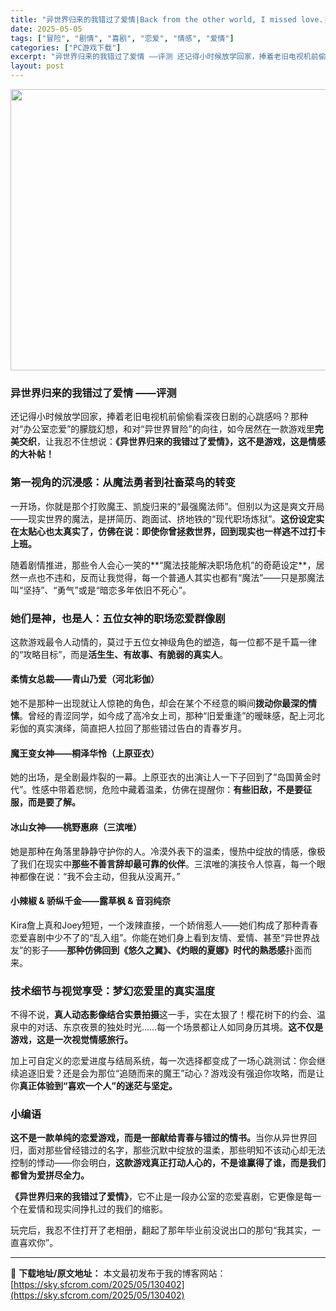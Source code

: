 ```yaml
---
title: "异世界归来的我错过了爱情|Back from the other world, I missed love.|繁简中文"
date: 2025-05-05
tags: ["冒险", "剧情", "喜剧", "恋爱", "情感", "爱情"]
categories: ["PC游戏下载"]
excerpt: "异世界归来的我错过了爱情 ——评测 还记得小时候放学回家，捧着老旧电视机前偷偷看深夜日剧的心跳感吗？那种对“办公室恋爱”的朦胧幻想，和对“异世界冒险”的向往，如今居然在一款游戏里完美交织，让我忍不住想说：《异世界归来的我错过了爱情》，这不是游戏，这是情感的大补帖！ 第一视角的沉浸感：从魔法勇者到社畜&hellip;"
layout: post
---
```


<img class="aligncenter size-full wp-image-130403" src="https://sky.sfcrom.com/wp-content/uploads/2025/05/2025050512031248.webp" alt="" width="800" height="450" />
<h3 class="" data-start="49" data-end="74"><strong data-start="53" data-end="74">异世界归来的我错过了爱情 ——评测</strong></h3>
<p class="" data-start="76" data-end="198">还记得小时候放学回家，捧着老旧电视机前偷偷看深夜日剧的心跳感吗？那种对“办公室恋爱”的朦胧幻想，和对“异世界冒险”的向往，如今居然在一款游戏里<strong data-start="147" data-end="155">完美交织</strong>，让我忍不住想说：<strong data-start="164" data-end="198">《异世界归来的我错过了爱情》，这不是游戏，这是情感的大补帖！</strong></p>

<h3 class="" data-start="200" data-end="230"><strong data-start="204" data-end="230">第一视角的沉浸感：从魔法勇者到社畜菜鸟的转变</strong></h3>
<p class="" data-start="232" data-end="349">一开场，你就是那个打败魔王、凯旋归来的“最强魔法师”。但别以为这是爽文开局——现实世界的魔法，是拼简历、跑面试、挤地铁的“现代职场炼狱”。<strong data-start="301" data-end="349">这份设定实在太贴心也太真实了，仿佛在说：即使你曾拯救世界，回到现实也一样逃不过打卡上班。</strong></p>
<p class="" data-start="351" data-end="451">随着剧情推进，那些令人会心一笑的**“魔法技能解决职场危机”的奇葩设定**，居然一点也不违和，反而让我觉得，每一个普通人其实也都有“魔法”——只是那魔法叫“坚持”、“勇气”或是“暗恋多年依旧不死心”。</p>

<h3 class="" data-start="453" data-end="482"><strong data-start="457" data-end="482">她们是神，也是人：五位女神的职场恋爱群像剧</strong></h3>
<p class="" data-start="484" data-end="549">这款游戏最令人动情的，莫过于五位女神级角色的塑造，每一位都不是千篇一律的“攻略目标”，而是<strong data-start="529" data-end="548">活生生、有故事、有脆弱的真实人</strong>。</p>

<h4 class="" data-start="551" data-end="577"><strong data-start="556" data-end="577">柔情女总裁——青山乃爱（河北彩伽）</strong></h4>
<p class="" data-start="579" data-end="682">她不是那种一出现就让人惊艳的角色，却会在某个不经意的瞬间<strong data-start="607" data-end="619">拨动你最深的情愫</strong>。曾经的青涩同学，如今成了高冷女上司，那种“旧爱重逢”的暧昧感，配上河北彩伽的真实演绎，简直把人拉回了那些错过告白的青春岁月。</p>

<h4 class="" data-start="684" data-end="710"><strong data-start="689" data-end="710">魔王变女神——桐泽华怜（上原亚衣）</strong></h4>
<p class="" data-start="712" data-end="795">她的出场，是全剧最炸裂的一幕。上原亚衣的出演让人一下子回到了“岛国黄金时代”。性感中带着悲悯，危险中藏着温柔，仿佛在提醒你：<strong data-start="774" data-end="795">有些旧敌，不是要征服，而是要了解。</strong></p>

<h4 class="" data-start="797" data-end="821"><strong data-start="802" data-end="821">冰山女神——桃野惠麻（三滨唯）</strong></h4>
<p class="" data-start="823" data-end="920">她是那种在角落里静静守护你的人。冷漠外表下的温柔，慢热中绽放的情感，像极了我们在现实中<strong data-start="866" data-end="883">那些不善言辞却最可靠的伙伴</strong>。三滨唯的演技令人惊喜，每一个眼神都像在说：“我不会主动，但我从没离开。”</p>

<h4 class="" data-start="922" data-end="953"><strong data-start="927" data-end="953">小辣椒 &amp; 骄纵千金——露草枫 &amp; 音羽纯奈</strong></h4>
<p class="" data-start="955" data-end="1073">Kira詹上真和Joey短短，一个泼辣直接，一个娇俏惹人——她们构成了那种青春恋爱喜剧中少不了的“乱入组”。你能在她们身上看到友情、爱情、甚至“异世界战友”的影子——<strong data-start="1038" data-end="1068">那种仿佛回到《悠久之翼》、《灼眼的夏娜》时代的熟悉感</strong>扑面而来。</p>

<h3 class="" data-start="1075" data-end="1103"><strong data-start="1079" data-end="1103">技术细节与视觉享受：梦幻恋爱里的真实温度</strong></h3>
<p class="" data-start="1105" data-end="1199">不得不说，<strong data-start="1110" data-end="1126">真人动态影像结合实景拍摄</strong>这一手，实在太狠了！樱花树下的约会、温泉中的对话、东京夜景的独处时光……每一个场景都让人如同身历其境。<strong data-start="1177" data-end="1199">这不仅是游戏，这是一次视觉情感旅行。</strong></p>
<p class="" data-start="1201" data-end="1298">加上可自定义的恋爱进度与结局系统，每一次选择都变成了一场心跳测试：你会继续追逐旧爱？还是会为那位“追随而来的魔王”动心？游戏没有强迫你攻略，而是让你<strong data-start="1275" data-end="1298">真正体验到“喜欢一个人”的迷茫与坚定。</strong></p>

<h3 class="" data-start="1300" data-end="1311"><strong data-start="1304" data-end="1311">小编语</strong></h3>
<p class="" data-start="1313" data-end="1437"><strong>这不是一款单纯的恋爱游戏，而是一部献给青春与错过的情书。</strong>当你从异世界回归，面对那些曾经错过的名字，那些沉默中绽放的温柔，那些明知不该动心却无法控制的悸动——你会明白，<strong data-start="1400" data-end="1437">这款游戏真正打动人心的，不是谁赢得了谁，而是我们都曾为爱拼尽全力。</strong></p>
<p class="" data-start="1439" data-end="1497"><strong data-start="1439" data-end="1457">《异世界归来的我错过了爱情》</strong>，它不止是一段办公室的恋爱喜剧，它更像是每一个在爱情和现实间挣扎过的我们的缩影。</p>
<p class="" data-start="1499" data-end="1541">玩完后，我忍不住打开了老相册，翻起了那年毕业前没说出口的那句“我其实，一直喜欢你”。</p>

---
📖 **下载地址/原文地址：** 本文最初发布于我的博客网站：[https://sky.sfcrom.com/2025/05/130402](https://sky.sfcrom.com/2025/05/130402)

